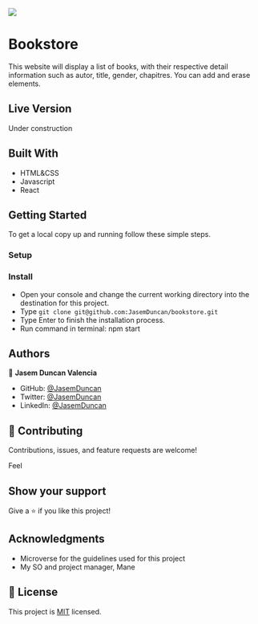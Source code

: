 ![](https://img.shields.io/badge/Microverse-blueviolet)

# Bookstore

This website will display a list of books, with their respective detail information such as autor, title, gender, chapitres. You can add and erase elements.

## Live Version
Under construction

## Built With

- HTML&CSS
- Javascript
- React

## Getting Started
To get a local copy up and running follow these simple steps.

### Setup
 

### Install
- Open your console and change the current working directory into the destination for this project.
- Type `git clone git@github.com:JasemDuncan/bookstore.git`
- Type Enter to finish the installation process.
- Run command in terminal: npm start

## Authors

👤 **Jasem Duncan Valencia**

- GitHub: [@JasemDuncan](https://github.com/JasemDuncan)
- Twitter: [@JasemDuncan](https://twitter.com/JasemDuncan)
- LinkedIn: [@JasemDuncan](https://www.linkedin.com/in/jasem-duncan-valencia/)
## 🤝 Contributing

Contributions, issues, and feature requests are welcome!

Feel
## Show your support

Give a ⭐️ if you like this project!
## Acknowledgments

- Microverse for the guidelines used for this project
- My SO and project manager, Mane
## 📝 License

This project is [MIT](./LICENSE.md) licensed.
